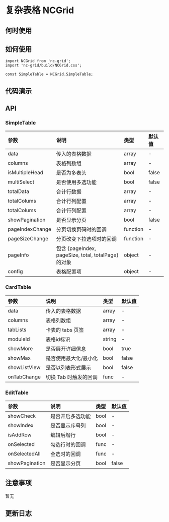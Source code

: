 # 复杂表格 NCGrid


 ## 何时使用


 ## 如何使用

```
import NCGrid from 'nc-grid';
import 'nc-grid/build/NCGrid.css';

const SimpleTable = NCGrid.SimpleTable;
```

## 代码演示

## API

### SimpleTable

|参数|说明|类型|默认值|
|:---|:-----|:----|:------|
|data|传入的表格数据|array|-|
|columns|表格列数组|array|-|
|isMultipleHead|是否为多表头|bool|false|
|multiSelect|是否使用多选功能|bool|false|
|totalData|合计行数据|array|-|
|totalColums|合计行列配置|array|-|
|totalColums|合计行列配置|array|-|
|showPagination|是否显示分页|bool|false|
|pageIndexChange|分页切换页码时的回调|function|-|
|pageSizeChange|分页改变下拉选项时的回调|function|-|
|pageInfo|包含 {pageIndex, pageSize, total, totalPage} 的对象|object|-|
|config|表格配置项|object|-|

### CardTable
|参数|说明|类型|默认值|
|:---|:-----|:----|:------|
|data|传入的表格数据|array|-|
|columns|表格列数组|array|-|
|tabLists|卡表的 tabs 页签|array|-|
|moduleId|表格id标识|string|-|
|showMore|是否展开详细信息|bool|true|
|showMax|是否使用最大化/最小化|bool|false|
|showListView|是否以列表形式展示|bool|false|
|onTabChange|切换 Tab 时触发的回调|func|-|

### EditTable
|参数|说明|类型|默认值|
|:---|:-----|:----|:------|
|showCheck|是否开启多选功能|bool|-|
|showIndex|是否显示序号列|bool|-|
|isAddRow|编辑后增行|bool|-|
|onSelected|勾选行时的回调|func|-|
|onSelectedAll|全选时的回调|func|-|
|showPagination|是否显示分页|bool|false|

 ## 注意事项

 暂无

 ## 更新日志